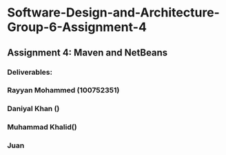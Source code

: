 # Software-Design-and-Architecture-Group-6-Assignment-4
## Assignment 4: Maven and NetBeans
 
### Deliverables:


### Rayyan Mohammed (100752351)
### Daniyal Khan ()
### Muhammad Khalid() 
### Juan 
